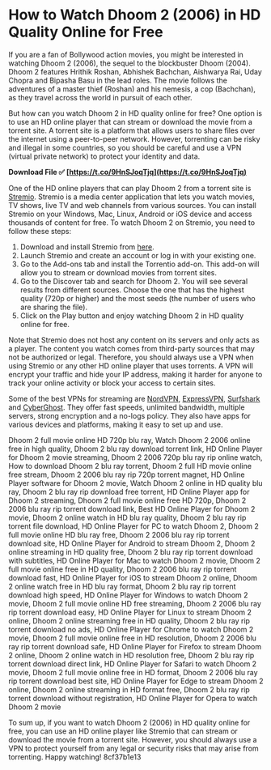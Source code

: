 # How to Watch Dhoom 2 (2006) in HD Quality Online for Free
 
If you are a fan of Bollywood action movies, you might be interested in watching Dhoom 2 (2006), the sequel to the blockbuster Dhoom (2004). Dhoom 2 features Hrithik Roshan, Abhishek Bachchan, Aishwarya Rai, Uday Chopra and Bipasha Basu in the lead roles. The movie follows the adventures of a master thief (Roshan) and his nemesis, a cop (Bachchan), as they travel across the world in pursuit of each other.
 
But how can you watch Dhoom 2 in HD quality online for free? One option is to use an HD online player that can stream or download the movie from a torrent site. A torrent site is a platform that allows users to share files over the internet using a peer-to-peer network. However, torrenting can be risky and illegal in some countries, so you should be careful and use a VPN (virtual private network) to protect your identity and data.
 
**Download File ✅ [https://t.co/9HnSJoqTjq](https://t.co/9HnSJoqTjq)**


 
One of the HD online players that can play Dhoom 2 from a torrent site is [Stremio](https://www.stremio.com/). Stremio is a media center application that lets you watch movies, TV shows, live TV and web channels from various sources. You can install Stremio on your Windows, Mac, Linux, Android or iOS device and access thousands of content for free. To watch Dhoom 2 on Stremio, you need to follow these steps:
 
1. Download and install Stremio from [here](https://www.stremio.com/downloads).
2. Launch Stremio and create an account or log in with your existing one.
3. Go to the Add-ons tab and install the Torrentio add-on. This add-on will allow you to stream or download movies from torrent sites.
4. Go to the Discover tab and search for Dhoom 2. You will see several results from different sources. Choose the one that has the highest quality (720p or higher) and the most seeds (the number of users who are sharing the file).
5. Click on the Play button and enjoy watching Dhoom 2 in HD quality online for free.

Note that Stremio does not host any content on its servers and only acts as a player. The content you watch comes from third-party sources that may not be authorized or legal. Therefore, you should always use a VPN when using Stremio or any other HD online player that uses torrents. A VPN will encrypt your traffic and hide your IP address, making it harder for anyone to track your online activity or block your access to certain sites.
 
Some of the best VPNs for streaming are [NordVPN](https://nordvpn.com/), [ExpressVPN](https://www.expressvpn.com/), [Surfshark](https://surfshark.com/) and [CyberGhost](https://www.cyberghostvpn.com/en_US/). They offer fast speeds, unlimited bandwidth, multiple servers, strong encryption and a no-logs policy. They also have apps for various devices and platforms, making it easy to set up and use.
 
Dhoom 2 full movie online HD 720p blu ray,  Watch Dhoom 2 2006 online free in high quality,  Dhoom 2 blu ray download torrent link,  HD Online Player for Dhoom 2 movie streaming,  Dhoom 2 2006 720p blu ray rip online watch,  How to download Dhoom 2 blu ray torrent,  Dhoom 2 full HD movie online free stream,  Dhoom 2 2006 blu ray rip 720p torrent magnet,  HD Online Player software for Dhoom 2 movie,  Watch Dhoom 2 online in HD quality blu ray,  Dhoom 2 blu ray rip download free torrent,  HD Online Player app for Dhoom 2 streaming,  Dhoom 2 full movie online free HD 720p,  Dhoom 2 2006 blu ray rip torrent download link,  Best HD Online Player for Dhoom 2 movie,  Dhoom 2 online watch in HD blu ray quality,  Dhoom 2 blu ray rip torrent file download,  HD Online Player for PC to watch Dhoom 2,  Dhoom 2 full movie online HD blu ray free,  Dhoom 2 2006 blu ray rip torrent download site,  HD Online Player for Android to stream Dhoom 2,  Dhoom 2 online streaming in HD quality free,  Dhoom 2 blu ray rip torrent download with subtitles,  HD Online Player for Mac to watch Dhoom 2 movie,  Dhoom 2 full movie online free in HD quality,  Dhoom 2 2006 blu ray rip torrent download fast,  HD Online Player for iOS to stream Dhoom 2 online,  Dhoom 2 online watch free in HD blu ray format,  Dhoom 2 blu ray rip torrent download high speed,  HD Online Player for Windows to watch Dhoom 2 movie,  Dhoom 2 full movie online HD free streaming,  Dhoom 2 2006 blu ray rip torrent download easy,  HD Online Player for Linux to stream Dhoom 2 online,  Dhoom 2 online streaming free in HD quality,  Dhoom 2 blu ray rip torrent download no ads,  HD Online Player for Chrome to watch Dhoom 2 movie,  Dhoom 2 full movie online free in HD resolution,  Dhoom 2 2006 blu ray rip torrent download safe,  HD Online Player for Firefox to stream Dhoom 2 online,  Dhoom 2 online watch in HD resolution free,  Dhoom 2 blu ray rip torrent download direct link,  HD Online Player for Safari to watch Dhoom 2 movie,  Dhoom 2 full movie online free in HD format,  Dhoom 2 2006 blu ray rip torrent download best site,  HD Online Player for Edge to stream Dhoom 2 online,  Dhoom 2 online streaming in HD format free,  Dhoom 2 blu ray rip torrent download without registration,  HD Online Player for Opera to watch Dhoom 2 movie
 
To sum up, if you want to watch Dhoom 2 (2006) in HD quality online for free, you can use an HD online player like Stremio that can stream or download the movie from a torrent site. However, you should always use a VPN to protect yourself from any legal or security risks that may arise from torrenting. Happy watching!
 8cf37b1e13
 
